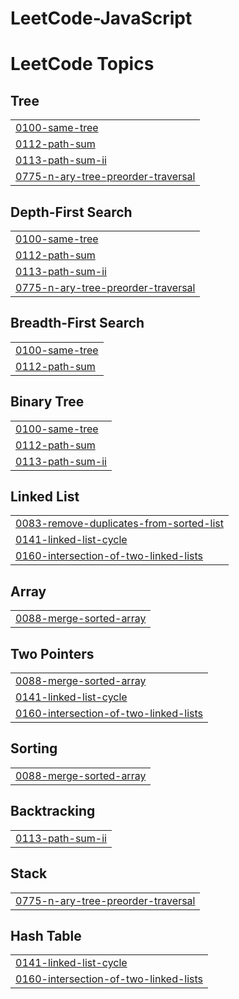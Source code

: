 # LeetCode-JavaScript
<!---LeetCode Topics Start-->
# LeetCode Topics
## Tree
|  |
| ------- |
| [0100-same-tree](https://github.com/KothaiSundar/LeetCode-JavaScriptNew/tree/master/0100-same-tree) |
| [0112-path-sum](https://github.com/KothaiSundar/LeetCode-JavaScriptNew/tree/master/0112-path-sum) |
| [0113-path-sum-ii](https://github.com/KothaiSundar/LeetCode-JavaScriptNew/tree/master/0113-path-sum-ii) |
| [0775-n-ary-tree-preorder-traversal](https://github.com/KothaiSundar/LeetCode-JavaScriptNew/tree/master/0775-n-ary-tree-preorder-traversal) |
## Depth-First Search
|  |
| ------- |
| [0100-same-tree](https://github.com/KothaiSundar/LeetCode-JavaScriptNew/tree/master/0100-same-tree) |
| [0112-path-sum](https://github.com/KothaiSundar/LeetCode-JavaScriptNew/tree/master/0112-path-sum) |
| [0113-path-sum-ii](https://github.com/KothaiSundar/LeetCode-JavaScriptNew/tree/master/0113-path-sum-ii) |
| [0775-n-ary-tree-preorder-traversal](https://github.com/KothaiSundar/LeetCode-JavaScriptNew/tree/master/0775-n-ary-tree-preorder-traversal) |
## Breadth-First Search
|  |
| ------- |
| [0100-same-tree](https://github.com/KothaiSundar/LeetCode-JavaScriptNew/tree/master/0100-same-tree) |
| [0112-path-sum](https://github.com/KothaiSundar/LeetCode-JavaScriptNew/tree/master/0112-path-sum) |
## Binary Tree
|  |
| ------- |
| [0100-same-tree](https://github.com/KothaiSundar/LeetCode-JavaScriptNew/tree/master/0100-same-tree) |
| [0112-path-sum](https://github.com/KothaiSundar/LeetCode-JavaScriptNew/tree/master/0112-path-sum) |
| [0113-path-sum-ii](https://github.com/KothaiSundar/LeetCode-JavaScriptNew/tree/master/0113-path-sum-ii) |
## Linked List
|  |
| ------- |
| [0083-remove-duplicates-from-sorted-list](https://github.com/KothaiSundar/LeetCode-JavaScriptNew/tree/master/0083-remove-duplicates-from-sorted-list) |
| [0141-linked-list-cycle](https://github.com/KothaiSundar/LeetCode-JavaScriptNew/tree/master/0141-linked-list-cycle) |
| [0160-intersection-of-two-linked-lists](https://github.com/KothaiSundar/LeetCode-JavaScriptNew/tree/master/0160-intersection-of-two-linked-lists) |
## Array
|  |
| ------- |
| [0088-merge-sorted-array](https://github.com/KothaiSundar/LeetCode-JavaScriptNew/tree/master/0088-merge-sorted-array) |
## Two Pointers
|  |
| ------- |
| [0088-merge-sorted-array](https://github.com/KothaiSundar/LeetCode-JavaScriptNew/tree/master/0088-merge-sorted-array) |
| [0141-linked-list-cycle](https://github.com/KothaiSundar/LeetCode-JavaScriptNew/tree/master/0141-linked-list-cycle) |
| [0160-intersection-of-two-linked-lists](https://github.com/KothaiSundar/LeetCode-JavaScriptNew/tree/master/0160-intersection-of-two-linked-lists) |
## Sorting
|  |
| ------- |
| [0088-merge-sorted-array](https://github.com/KothaiSundar/LeetCode-JavaScriptNew/tree/master/0088-merge-sorted-array) |
## Backtracking
|  |
| ------- |
| [0113-path-sum-ii](https://github.com/KothaiSundar/LeetCode-JavaScriptNew/tree/master/0113-path-sum-ii) |
## Stack
|  |
| ------- |
| [0775-n-ary-tree-preorder-traversal](https://github.com/KothaiSundar/LeetCode-JavaScriptNew/tree/master/0775-n-ary-tree-preorder-traversal) |
## Hash Table
|  |
| ------- |
| [0141-linked-list-cycle](https://github.com/KothaiSundar/LeetCode-JavaScriptNew/tree/master/0141-linked-list-cycle) |
| [0160-intersection-of-two-linked-lists](https://github.com/KothaiSundar/LeetCode-JavaScriptNew/tree/master/0160-intersection-of-two-linked-lists) |
<!---LeetCode Topics End-->